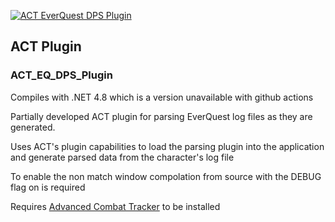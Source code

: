 [![ACT EverQuest DPS Plugin](https://github.com/FreedomFaighter/ACT_EQ_DPS_Plugin/actions/workflows/plugin-build.yml/badge.svg)](https://github.com/FreedomFaighter/ACT_EQ_DPS_Plugin/actions/workflows/plugin-build.yml)


## ACT Plugin
### ACT_EQ_DPS_Plugin
Compiles with .NET 4.8 which is a version unavailable with github actions

Partially developed ACT plugin for parsing EverQuest log files as they are generated.

Uses ACT's plugin capabilities to load the parsing plugin into the application and generate parsed data from the character's log file

To enable the non match window compolation from source with the DEBUG flag on is required

Requires [Advanced Combat Tracker](https://advancedcombattracker.com/) to be installed
